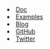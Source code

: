 <li id="documentation" {% if include.cur == 'docs' %} class="active" {% endif %}><a href="/#">Doc</a></li>
<li id="examples" {% if include.tag == 'example' %} class="active" {% endif %}><a href="/blog/tagged/example.html">Examples</a></li>
<li {% if include.cur == 'blog' %} class="active" {% endif %}><a href="/blog/">Blog</a></li>
<li id="github" intent in-base-before="#twitter" in-mobile-after="#twitter" in-pseudomobile-after="#twitter"><a href="https://github.com/wsjdesign/intentionjs" target="_blank">GitHub</a></li>
<li id="twitter"><a href="http://twitter.com/intentionjs" target="_blank">Twitter</a></li>